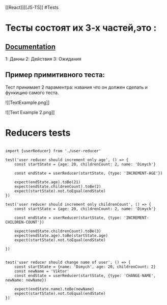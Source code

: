 [[React]][[JS-TS]] #Tests 

# Тесты состоят их 3-х частей,это :
## [Documentation](https://jestjs.io/ru/docs/expect)

1: Данны
2: Действия
3: Ожидания

## Пример примитивного теста: 
Тест принимает 2 параментра: нзвания что он должен сделать и функицию самого теста.

![[TextExample.png]]

![[Text Example 2.png]]


# Reducers tests


``` tsx

import {userReducer} from './user-reducer'  
  
test('user reducer should increment only age', () => {  
    const startState = {age: 20, childrenCount: 2, name: 'Dimych'}  
  
    const endState = userReducer(startState, {type: 'INCREMENT-AGE'})  
  
    expect(endState.age).toBe(21)  
    expect(endState.childrenCount).toBe(2)  
    expect(startState).not.toEqual(endState)  
})  
  
test('user reducer should increment only childrenCount', () => {  
    const startState = {age: 20, childrenCount: 2, name: 'Dimych'}  
  
    const endState = userReducer(startState, {type: 'INCREMENT-CHILDREN-COUNT'})  
  
    expect(endState.childrenCount).toBe(3)  
    expect(endState.age).toBe(startState.age)  
    expect(startState).not.toEqual(endState)  
  
})  
  
  
test('user reducer should change name of user', () => {  
    const startState = {name: 'Dimych', age: 20, childrenCount: 2}  
    const newName = 'Viktor'  
    const endState = userReducer(startState, {type: 'CHANGE-NAME', newName: newName})  
  
    expect(endState.name).toBe(newName)  
    expect(startState).not.toEqual(endState)  
})


```